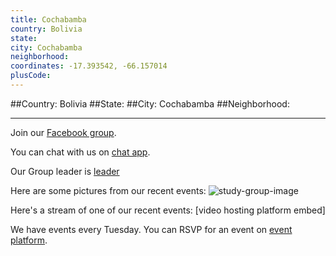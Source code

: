 ```yaml
---
title: Cochabamba
country: Bolivia
state: 
city: Cochabamba
neighborhood: 
coordinates: -17.393542, -66.157014
plusCode:
---
```


##Country: Bolivia
##State: 
##City: Cochabamba
##Neighborhood: 
*****
Join our [Facebook group](https://www.facebook.com/groups/free.code.camp.Cochabamba).

You can chat with us on [chat app]().

Our Group leader is [leader]()

Here are some pictures from our recent events:
![study-group-image]()

Here's a stream of one of our recent events:
[video hosting platform embed]

We have events every Tuesday. You can RSVP for an event on [event platform]().

